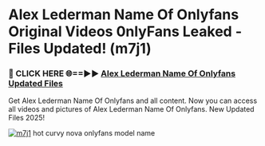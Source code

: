 # Alex Lederman Name Of Onlyfans Original Videos 0nlyFans Leaked - Files Updated! (m7j1)

<h3>🔴 CLICK HERE 🌐==►► <a href="https://tinyurl.com/ms9xzufz" rel="nofollow">Alex Lederman Name Of Onlyfans Updated Files</a></h3>

Get Alex Lederman Name Of Onlyfans and all content. Now you can access all videos and pictures of Alex Lederman Name Of Onlyfans. New Updated Files 2025!

[![m7j1](https://i.imgur.com/ppqm5kG.gif)](https://tinyurl.com/ms9xzufz)
hot curvy nova onlyfans model name